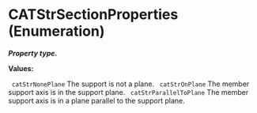 # CATStrSectionProperties (Enumeration)

**_Property type._**

**Values:**

` catStrNonePlane`      The support is not a plane.
` catStrOnPlane`      The member support axis is in the support plane.
` catStrParallelToPlane`      The member support axis is in a plane parallel to the support plane.
